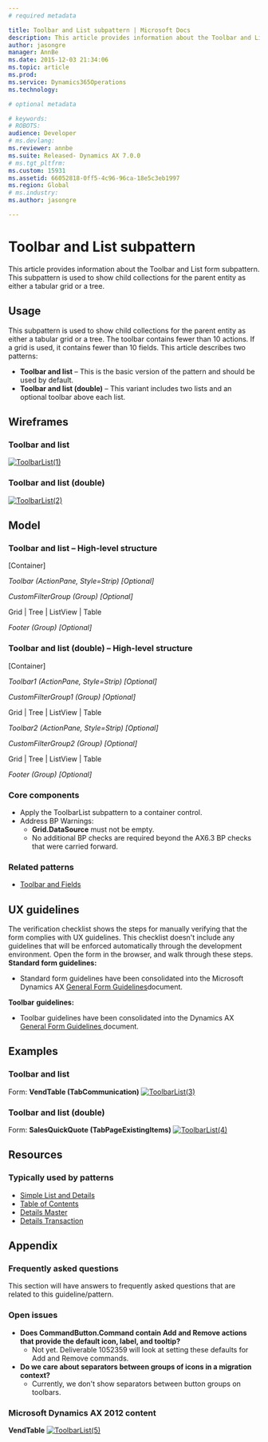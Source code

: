 ```yaml
---
# required metadata

title: Toolbar and List subpattern | Microsoft Docs
description: This article provides information about the Toolbar and List form subpattern. This subpattern is used to show child collections for the parent entity as either a tabular grid or a tree. 
author: jasongre
manager: AnnBe
ms.date: 2015-12-03 21:34:06
ms.topic: article
ms.prod: 
ms.service: Dynamics365Operations
ms.technology: 

# optional metadata

# keywords: 
# ROBOTS: 
audience: Developer
# ms.devlang: 
ms.reviewer: annbe
ms.suite: Released- Dynamics AX 7.0.0
# ms.tgt_pltfrm: 
ms.custom: 15931
ms.assetid: 66052818-0ff5-4c96-96ca-18e5c3eb1997
ms.region: Global
# ms.industry: 
ms.author: jasongre

---
```


# Toolbar and List subpattern

This article provides information about the Toolbar and List form subpattern. This subpattern is used to show child collections for the parent entity as either a tabular grid or a tree. 

Usage
-----

This subpattern is used to show child collections for the parent entity as either a tabular grid or a tree. The toolbar contains fewer than 10 actions. If a grid is used, it contains fewer than 10 fields. This article describes two patterns:

-   **Toolbar and list** – This is the basic version of the pattern and should be used by default.
-   **Toolbar and list (double)** – This variant includes two lists and an optional toolbar above each list.

## Wireframes
### Toolbar and list

[![ToolbarList(1)](./media/toolbarlist1.png)](./media/toolbarlist1.png)

### Toolbar and list (double)

[![ToolbarList(2)](./media/toolbarlist2.png)](./media/toolbarlist2.png)

## Model
### Toolbar and list – High-level structure

\[Container\]

*Toolbar (ActionPane, Style=Strip) \[Optional\]*

*CustomFilterGroup (Group) \[Optional\]*

Grid | Tree | ListView | Table

*Footer (Group) \[Optional\]*

### Toolbar and list (double) – High-level structure

\[Container\]

*Toolbar1 (ActionPane, Style=Strip) \[Optional\]*

*CustomFilterGroup1 (Group) \[Optional\]*

Grid | Tree | ListView | Table

*Toolbar2 (ActionPane, Style=Strip) \[Optional\]*

*CustomFilterGroup2 (Group) \[Optional\]*

Grid | Tree | ListView | Table

*Footer (Group) \[Optional\]*

### Core components

-   Apply the ToolbarList subpattern to a container control.
-   Address BP Warnings:
    -   **Grid.DataSource** must not be empty.
    -   No additional BP checks are required beyond the AX6.3 BP checks that were carried forward.

### Related patterns

-   [Toolbar and Fields](https://docs.microsoft.com/en-us/dynamics365/operations/dev-itpro/user-interface/toolbar-and-fields-subpattern)

## UX guidelines
The verification checklist shows the steps for manually verifying that the form complies with UX guidelines. This checklist doesn't include any guidelines that will be enforced automatically through the development environment. Open the form in the browser, and walk through these steps. **Standard form guidelines:**

-   Standard form guidelines have been consolidated into the Microsoft Dynamics AX [General Form Guidelines](https://docs.microsoft.com/en-us/dynamics365/operations/dev-itpro/user-interface/general-form-guidelines)document.

**Toolbar** **guidelines:**

-   Toolbar guidelines have been consolidated into the Dynamics AX [General Form Guidelines ](https://docs.microsoft.com/en-us/dynamics365/operations/dev-itpro/user-interface/general-form-guidelines)document.

## Examples
### Toolbar and list

Form: **VendTable (TabCommunication)** [![ToolbarList(3)](./media/toolbarlist3.png)](./media/toolbarlist3.png)

### Toolbar and list (double)

Form: **SalesQuickQuote (TabPageExistingItems)** [![ToolbarList(4)](./media/toolbarlist4.png)](./media/toolbarlist4.png)

## Resources
### Typically used by patterns

-   [Simple List and Details](https://docs.microsoft.com/en-us/dynamics365/operations/dev-itpro/user-interface/simple-list-and-details-form-pattern)
-   [Table of Contents](https://docs.microsoft.com/en-us/dynamics365/operations/dev-itpro/user-interface/table-of-contents-form-pattern)
-   [Details Master](https://docs.microsoft.com/en-us/dynamics365/operations/dev-itpro/user-interface/details-master-form-pattern)
-   [Details Transaction](https://docs.microsoft.com/en-us/dynamics365/operations/dev-itpro/user-interface/details-transaction-form-pattern)

## Appendix
### Frequently asked questions

This section will have answers to frequently asked questions that are related to this guideline/pattern.

### Open issues

-   **Does CommandButton.Command contain Add and Remove actions that provide the default icon, label, and tooltip?**
    -   Not yet. Deliverable 1052359 will look at setting these defaults for Add and Remove commands.
-   **Do we care about separators between groups of icons in a migration context?**
    -   Currently, we don't show separators between button groups on toolbars.

### Microsoft Dynamics AX 2012 content

**VendTable** [![ToolbarList(5)](./media/toolbarlist5.png)](./media/toolbarlist5.png)

